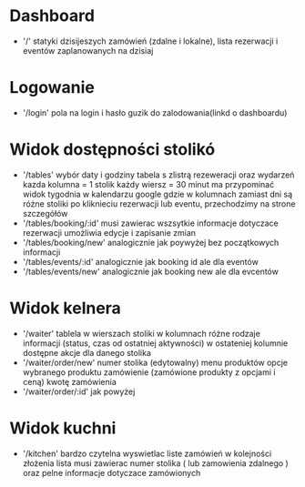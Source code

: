 # Dashboard

- '/'
  statyki dzisijeszych zamówień (zdalne i lokalne),
  lista rezerwacji i eventów zaplanowanych na dzisiaj

# Logowanie

- '/login'
  pola na login i hasło
  guzik do zalodowania(linkd o dashboardu)

# Widok dostępności stolikó

- '/tables'
  wybór daty i godziny
  tabela s zlistrą rezeweracji oraz wydarzeń
    kazda kolumna = 1 stolik
    każdy wiersz = 30 minut
    ma przypominać widok tygodnia w kalendarzu google gdzie w kolumnach zamiast dni są różne stoliki
    po kliknieciu rezerwacji lub eventu,  przechodzimy na strone szczegółów
- '/tables/booking/:id'
  musi zawierac wszsytkie informacje dotyczace rezerwacji
  umożliwia edycje i zapisanie zmian
- '/tables/booking/new'
  analogicznie jak poywyżej bez początkowych informacji
- '/tables/events/:id'
  analogicznie jak booking id ale dla eventów
- '/tables/events/new'
  analogicznie jak booking new ale dla evcentów

# Widok kelnera

- '/waiter'
  tablela
    w wierszach stoliki
    w kolumnach różne rodzaje informacji (status, czas od ostatniej aktywności)
    w ostateniej kolumnie dostępne akcje dla danego stolika
- '/waiter/order/new'
  numer stolika (edytowalny)
  menu produktów
  opcje wybranego produktu
  zamówienie (zamówione produkty z opcjami i ceną)
  kwotę zamówienia
- '/waiter/order/:id'
  jak powyżej

# Widok kuchni

- '/kitchen'
 bardzo czytelna
 wyswietlac liste zamówień w kolejności złożenia
 lista musi zawierac numer stolika ( lub zamowienia zdalnego ) oraz pelne informacje dotyczace zamówionych
